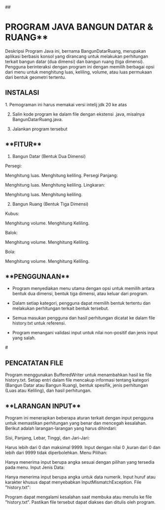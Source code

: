 ##<H1>PROGRAM JAVA BANGUN DATAR & RUANG**</H1>

Deskripsi
Program Java ini, bernama BangunDatarRuang, merupakan aplikasi berbasis konsol yang dirancang untuk melakukan perhitungan terkait bangun datar (dua dimensi) dan bangun ruang (tiga dimensi). Pengguna berinteraksi dengan program ini dengan memilih berbagai opsi dari menu untuk menghitung luas, keliling, volume, atau luas permukaan dari bentuk geometri tertentu.
<H2>INSTALASI</H2>
1. Pemograman ini harus memakai versi intelij jdk 20 ke atas

2. Salin kode program ke dalam file dengan ekstensi .java, misalnya BangunDatarRuang.java.

3. Jalankan program tersebut


<H2>**FITUR**</H2>

1. Bangun Datar (Bentuk Dua Dimensi)

Persegi:

Menghitung luas.
Menghitung keliling.
Persegi Panjang:

Menghitung luas.
Menghitung keliling.
Lingkaran:

Menghitung luas.
Menghitung keliling.

2. Bangun Ruang (Bentuk Tiga Dimensi)

Kubus:

Menghitung volume.
Menghitung Keliling.

Balok:

Menghitung volume.
Menghitung Keliling.

Bola:

Menghitung volume.
Menghitung Keliling.

<H2>**PENGGUNAAN**</H2>

- Program menyediakan menu utama dengan opsi untuk memilih antara bentuk dua dimensi, bentuk tiga dimensi, atau keluar dari program.

- Dalam setiap kategori, pengguna dapat memilih bentuk tertentu dan melakukan perhitungan terkait bentuk tersebut.

- Semua masukan pengguna dan hasil perhitungan dicatat ke dalam file history.txt untuk referensi.

- Program menangani validasi input untuk nilai non-positif dan jenis input yang salah.

#<H2>**PENCATATAN FILE**</H2>

Program menggunakan BufferedWriter untuk menambahkan hasil ke file history.txt. Setiap entri dalam file mencakup informasi tentang kategori (Bangun Datar atau Bangun Ruang), bentuk spesifik, jenis perhitungan (Luas atau Keliling), dan hasil perhitungan.

<H2>**LARANGAN INPUT**</H2>

Program ini menerapkan beberapa aturan terkait dengan input pengguna untuk memastikan perhitungan yang benar dan mencegah kesalahan. Berikut adalah larangan-larangan yang harus dihindari:

Sisi, Panjang, Lebar, Tinggi, dan Jari-Jari:

Harus lebih dari 0 dan maksimal 9999. Input dengan nilai 0 ,kuran dari 0 dan lebih dari 9999 tidak diperbolehkan.
Menu Pilihan:

Hanya menerima input berupa angka sesuai dengan pilihan yang tersedia pada menu.
Input Jenis Data:

Hanya menerima input berupa angka untuk data numerik. Input huruf atau karakter khusus dapat menyebabkan InputMismatchException.
File "history.txt":

Program dapat mengalami kesalahan saat membuka atau menulis ke file "history.txt". Pastikan file tersebut dapat diakses dan ditulis oleh program.
